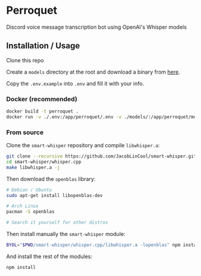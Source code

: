 # Perroquet

Discord voice message transcription bot using OpenAI's Whisper models

## Installation / Usage

Clone this repo

Create a `models` directory at the root and download a binary from [here](https://huggingface.co/ggerganov/whisper.cpp/tree/main).

Copy the `.env.example` into `.env` and fill it with your info.

### Docker (recommended)

```sh
docker build -t perroquet .
docker run -v ./.env:/app/perroquet/.env -v ./models/:/app/perroquet/models perroquet
```

### From source

Clone the `smart-whisper` repository and compile `libwhisper.a`:
```sh
git clone --recursive https://github.com/JacobLinCool/smart-whisper.git
cd smart-whisper/whisper.cpp
make libwhisper.a -j
```

Then download the `openblas` library:
```sh
# Debian / Ubuntu
sudo apt-get install libopenblas-dev

# Arch Linux
pacman -S openblas

# Search it yourself for other distros
```

Then install manually the `smart-whisper` module:
```sh
BYOL="$PWD/smart-whisper/whisper.cpp/libwhisper.a -lopenblas" npm install smart-whisper
```

And install the rest of the modules:
```sh
npm install
```
